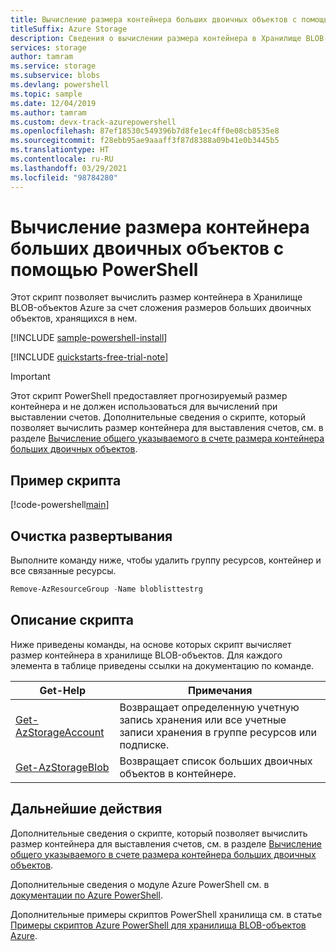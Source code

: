 ```yaml
---
title: Вычисление размера контейнера больших двоичных объектов с помощью PowerShell
titleSuffix: Azure Storage
description: Сведения о вычислении размера контейнера в Хранилище BLOB-объектов Azure за счет сложения размеров больших двоичных объектов, хранящихся в нем.
services: storage
author: tamram
ms.service: storage
ms.subservice: blobs
ms.devlang: powershell
ms.topic: sample
ms.date: 12/04/2019
ms.author: tamram
ms.custom: devx-track-azurepowershell
ms.openlocfilehash: 87ef18530c549396b7d8fe1ec4ff0e08cb8535e8
ms.sourcegitcommit: f28ebb95ae9aaaff3f87d8388a09b41e0b3445b5
ms.translationtype: HT
ms.contentlocale: ru-RU
ms.lasthandoff: 03/29/2021
ms.locfileid: "98784280"
---
```

# <a name="calculate-the-size-of-a-blob-container-with-powershell"></a>Вычисление размера контейнера больших двоичных объектов с помощью PowerShell

Этот скрипт позволяет вычислить размер контейнера в Хранилище BLOB-объектов Azure за счет сложения размеров больших двоичных объектов, хранящихся в нем.

[!INCLUDE [sample-powershell-install](../../../includes/sample-powershell-install-no-ssh-az.md)]

[!INCLUDE [quickstarts-free-trial-note](../../../includes/quickstarts-free-trial-note.md)]

> [!IMPORTANT]
> Этот скрипт PowerShell предоставляет прогнозируемый размер контейнера и не должен использоваться для вычислений при выставлении счетов. Дополнительные сведения о скрипте, который позволяет вычислить размер контейнера для выставления счетов, см. в разделе [Вычисление общего указываемого в счете размера контейнера больших двоичных объектов](../scripts/storage-blobs-container-calculate-billing-size-powershell.md).

## <a name="sample-script"></a>Пример скрипта

[!code-powershell[main](../../../powershell_scripts/storage/calculate-container-size/calculate-container-size.ps1 "Calculate container size")]

## <a name="clean-up-deployment"></a>Очистка развертывания

Выполните команду ниже, чтобы удалить группу ресурсов, контейнер и все связанные ресурсы.

```powershell
Remove-AzResourceGroup -Name bloblisttestrg
```

## <a name="script-explanation"></a>Описание скрипта

Ниже приведены команды, на основе которых скрипт вычисляет размер контейнера в хранилище BLOB-объектов. Для каждого элемента в таблице приведены ссылки на документацию по команде.

| Get-Help | Примечания |
|---|---|
| [Get-AzStorageAccount](/powershell/module/az.storage/get-azstorageaccount) | Возвращает определенную учетную запись хранения или все учетные записи хранения в группе ресурсов или подписке. |
| [Get-AzStorageBlob](/powershell/module/az.storage/Get-AzStorageBlob) | Возвращает список больших двоичных объектов в контейнере. |

## <a name="next-steps"></a>Дальнейшие действия

Дополнительные сведения о скрипте, который позволяет вычислить размер контейнера для выставления счетов, см. в разделе [Вычисление общего указываемого в счете размера контейнера больших двоичных объектов](../scripts/storage-blobs-container-calculate-billing-size-powershell.md).

Дополнительные сведения о модуле Azure PowerShell см. в [документации по Azure PowerShell](/powershell/azure/).

Дополнительные примеры скриптов PowerShell хранилища см. в статье [Примеры скриптов Azure PowerShell для хранилища BLOB-объектов Azure](../blobs/storage-samples-blobs-powershell.md).
